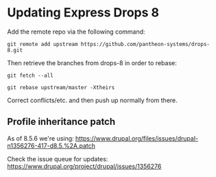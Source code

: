 # Updating Express Drops 8
Add the remote repo via the following command:

`git remote add upstream https://github.com/pantheon-systems/drops-8.git`

Then retrieve the branches from drops-8 in order to rebase:

`git fetch --all`

`git rebase upstream/master -Xtheirs`

Correct conflicts/etc. and then push up normally from there.

## Profile inheritance patch
As of 8.5.6 we're using: https://www.drupal.org/files/issues/drupal-n1356276-417-d8.5.%2A.patch

Check the issue queue for updates: https://www.drupal.org/project/drupal/issues/1356276

